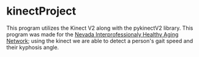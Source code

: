 # kinectProject
This program utilizes the Kinect V2 along with the pykinectV2 library. This program was made for the [Nevada Interprofessionaly Healthy Aging Network](https://www.nihan.care/); using the kinect we are able to detect a person's gait speed and their kyphosis angle. 
